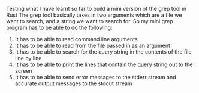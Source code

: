 Testing what I have learnt so far to build a mini version of the grep tool in Rust
The grep tool basically takes in two arguments which are a file we want to search, and a string we want to search for. So my mini grep program has to be able to do the following:
1. It has to be able to read command line arguments
2. It has to be able to read from the file passed in as an argument
3. It has to be able to search for the query string in the contents of the file line by line
4. It has to be able to print the lines that contain the query string out to the screen
5. It has to be able to send error messages to the stderr stream and accurate output messages to the stdout stream
